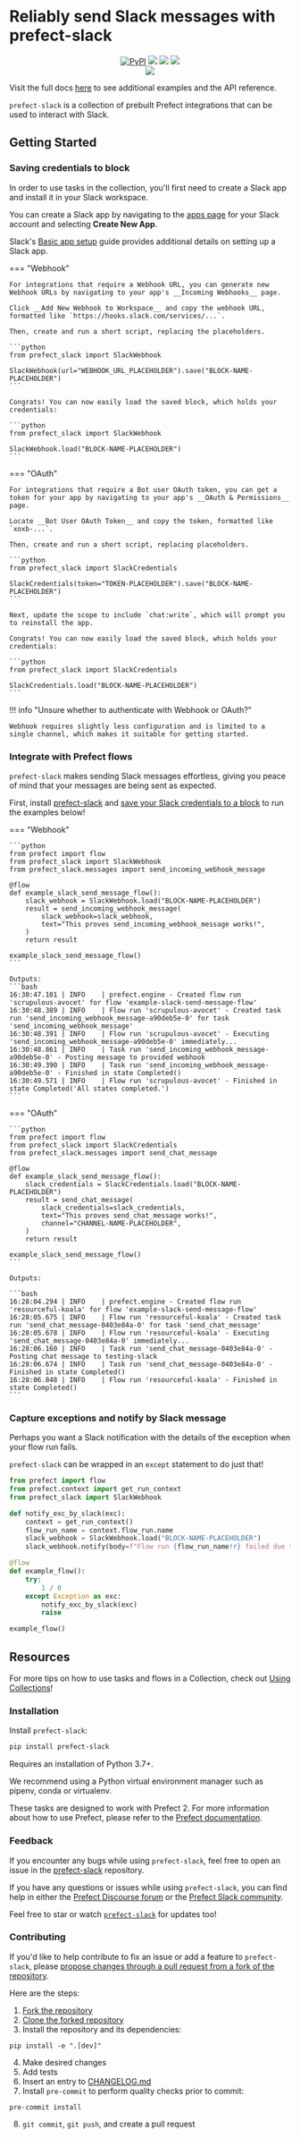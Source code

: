 # Reliably send Slack messages with prefect-slack

<p align="center">
    <a href="https://pypi.python.org/pypi/prefect-slack/" alt="PyPI version">
        <img alt="PyPI" src="https://img.shields.io/pypi/v/prefect-slack?color=26272B&labelColor=090422"></a>
    <a href="https://github.com/PrefectHQ/prefect-slack/" alt="Stars">
        <img src="https://img.shields.io/github/stars/PrefectHQ/prefect-slack?color=26272B&labelColor=090422"2" /></a>
    <a href="https://pepy.tech/badge/prefect-slack/" alt="Downloads">
        <img src="https://img.shields.io/pypi/dm/prefect-slack?color=26272B&labelColor=090422"" /></a>
    <a href="https://github.com/PrefectHQ/prefect-slack/pulse" alt="Activity">
        <img src="https://img.shields.io/github/commit-activity/m/PrefectHQ/prefect-slack?color=26272B&labelColor=090422"2" /></a>
    <br>
    <a href="https://prefect-community.slack.com" alt="Slack">
        <img src="https://img.shields.io/badge/slack-join_community-red.svg?color=26272B&labelColor=090422"&logo=slack" /></a>
</p>

Visit the full docs [here](https://PrefectHQ.github.io/prefect-slack) to see additional examples and the API reference.

`prefect-slack` is a collection of prebuilt Prefect integrations that can be used to interact with Slack.

## Getting Started

### Saving credentials to block

In order to use tasks in the collection, you'll first need to create a Slack app and install it in your Slack workspace.

You can create a Slack app by navigating to the [apps page](https://api.slack.com/apps) for your Slack account and selecting **Create New App**.

Slack's [Basic app setup](https://api.slack.com/authentication/basics) guide provides additional details on setting up a Slack app.

=== "Webhook"

    For integrations that require a Webhook URL, you can generate new Webhook URLs by navigating to your app's __Incoming Webhooks__ page.

    Click __Add New Webhook to Workspace__ and copy the webhook URL, formatted like `https://hooks.slack.com/services/...`.

    Then, create and run a short script, replacing the placeholders.

    ```python
    from prefect_slack import SlackWebhook

    SlackWebhook(url="WEBHOOK_URL_PLACEHOLDER").save("BLOCK-NAME-PLACEHOLDER")
    ```

    Congrats! You can now easily load the saved block, which holds your credentials:

    ```python
    from prefect_slack import SlackWebhook

    SlackWebhook.load("BLOCK-NAME-PLACEHOLDER")
    ```

=== "OAuth"

    For integrations that require a Bot user OAuth token, you can get a token for your app by navigating to your app's __OAuth & Permissions__ page.

    Locate __Bot User OAuth Token__ and copy the token, formatted like `xoxb-...`.

    Then, create and run a short script, replacing placeholders.

    ```python
    from prefect_slack import SlackCredentials

    SlackCredentials(token="TOKEN-PLACEHOLDER").save("BLOCK-NAME-PLACEHOLDER")
    ```

    Next, update the scope to include `chat:write`, which will prompt you to reinstall the app.

    Congrats! You can now easily load the saved block, which holds your credentials:

    ```python
    from prefect_slack import SlackCredentials

    SlackCredentials.load("BLOCK-NAME-PLACEHOLDER")
    ```

!!! info "Unsure whether to authenticate with Webhook or OAuth?"

    Webhook requires slightly less configuration and is limited to a single channel, which makes it suitable for getting started.

### Integrate with Prefect flows

`prefect-slack` makes sending Slack messages effortless, giving you peace of mind that your messages are being sent as expected.

First, install [prefect-slack](#installation) and [save your Slack credentials to a block](#saving-credentials-to-block) to run the examples below!

=== "Webhook"

    ```python
    from prefect import flow
    from prefect_slack import SlackWebhook
    from prefect_slack.messages import send_incoming_webhook_message

    @flow
    def example_slack_send_message_flow():
        slack_webhook = SlackWebhook.load("BLOCK-NAME-PLACEHOLDER")
        result = send_incoming_webhook_message(
            slack_webhook=slack_webhook,
            text="This proves send_incoming_webhook_message works!",
        )
        return result

    example_slack_send_message_flow()
    ```

    Outputs:
    ```bash
    16:30:47.101 | INFO    | prefect.engine - Created flow run 'scrupulous-avocet' for flow 'example-slack-send-message-flow'
    16:30:48.389 | INFO    | Flow run 'scrupulous-avocet' - Created task run 'send_incoming_webhook_message-a90deb5e-0' for task 'send_incoming_webhook_message'
    16:30:48.391 | INFO    | Flow run 'scrupulous-avocet' - Executing 'send_incoming_webhook_message-a90deb5e-0' immediately...
    16:30:48.861 | INFO    | Task run 'send_incoming_webhook_message-a90deb5e-0' - Posting message to provided webhook
    16:30:49.390 | INFO    | Task run 'send_incoming_webhook_message-a90deb5e-0' - Finished in state Completed()
    16:30:49.571 | INFO    | Flow run 'scrupulous-avocet' - Finished in state Completed('All states completed.')
    ```

=== "OAuth"

    ```python
    from prefect import flow
    from prefect_slack import SlackCredentials
    from prefect_slack.messages import send_chat_message

    @flow
    def example_slack_send_message_flow():
        slack_credentials = SlackCredentials.load("BLOCK-NAME-PLACEHOLDER")
        result = send_chat_message(
            slack_credentials=slack_credentials,
            text="This proves send_chat_message works!",
            channel="CHANNEL-NAME-PLACEHOLDER",
        )
        return result

    example_slack_send_message_flow()
    ```

    Outputs:

    ```bash
    16:28:04.294 | INFO    | prefect.engine - Created flow run 'resourceful-koala' for flow 'example-slack-send-message-flow'
    16:28:05.675 | INFO    | Flow run 'resourceful-koala' - Created task run 'send_chat_message-0403e84a-0' for task 'send_chat_message'
    16:28:05.678 | INFO    | Flow run 'resourceful-koala' - Executing 'send_chat_message-0403e84a-0' immediately...
    16:28:06.160 | INFO    | Task run 'send_chat_message-0403e84a-0' - Posting chat message to testing-slack
    16:28:06.674 | INFO    | Task run 'send_chat_message-0403e84a-0' - Finished in state Completed()
    16:28:06.848 | INFO    | Flow run 'resourceful-koala' - Finished in state Completed()
    ```

### Capture exceptions and notify by Slack message

Perhaps you want a Slack notification with the details of the exception when your flow run fails.

`prefect-slack` can be wrapped in an `except` statement to do just that!

```python
from prefect import flow
from prefect.context import get_run_context
from prefect_slack import SlackWebhook

def notify_exc_by_slack(exc):
    context = get_run_context()
    flow_run_name = context.flow_run.name
    slack_webhook = SlackWebhook.load("BLOCK-NAME-PLACEHOLDER")
    slack_webhook.notify(body=f"Flow run {flow_run_name!r} failed due to {exc}.")

@flow
def example_flow():
    try:
        1 / 0
    except Exception as exc:
        notify_exc_by_slack(exc)
        raise

example_flow()
```

## Resources

For more tips on how to use tasks and flows in a Collection, check out [Using Collections](https://docs.prefect.io/collections/usage/)!

### Installation

Install `prefect-slack`:

```bash
pip install prefect-slack
```

Requires an installation of Python 3.7+.

We recommend using a Python virtual environment manager such as pipenv, conda or virtualenv.

These tasks are designed to work with Prefect 2. For more information about how to use Prefect, please refer to the [Prefect documentation](https://docs.prefect.io/).

### Feedback

If you encounter any bugs while using `prefect-slack`, feel free to open an issue in the [prefect-slack](https://github.com/PrefectHQ/prefect-slack) repository.

If you have any questions or issues while using `prefect-slack`, you can find help in either the [Prefect Discourse forum](https://discourse.prefect.io/) or the [Prefect Slack community](https://prefect.io/slack).

Feel free to star or watch [`prefect-slack`](https://github.com/PrefectHQ/prefect-slack) for updates too!

### Contributing

If you'd like to help contribute to fix an issue or add a feature to `prefect-slack`, please [propose changes through a pull request from a fork of the repository](https://docs.github.com/en/pull-requests/collaborating-with-pull-requests/proposing-changes-to-your-work-with-pull-requests/creating-a-pull-request-from-a-fork).
 
Here are the steps:
 
1. [Fork the repository](https://docs.github.com/en/get-started/quickstart/fork-a-repo#forking-a-repository)
2. [Clone the forked repository](https://docs.github.com/en/get-started/quickstart/fork-a-repo#cloning-your-forked-repository)
3. Install the repository and its dependencies:
```
pip install -e ".[dev]"
```
4. Make desired changes
5. Add tests
6. Insert an entry to [CHANGELOG.md](https://github.com/PrefectHQ/prefect-slack/blob/main/CHANGELOG.md)
7. Install `pre-commit` to perform quality checks prior to commit:
```
pre-commit install
```
8. `git commit`, `git push`, and create a pull request
